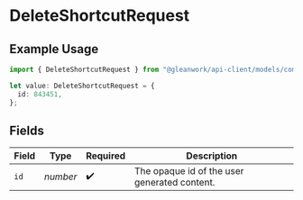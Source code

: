 # DeleteShortcutRequest

## Example Usage

```typescript
import { DeleteShortcutRequest } from "@gleanwork/api-client/models/components";

let value: DeleteShortcutRequest = {
  id: 843451,
};
```

## Fields

| Field                                        | Type                                         | Required                                     | Description                                  |
| -------------------------------------------- | -------------------------------------------- | -------------------------------------------- | -------------------------------------------- |
| `id`                                         | *number*                                     | :heavy_check_mark:                           | The opaque id of the user generated content. |